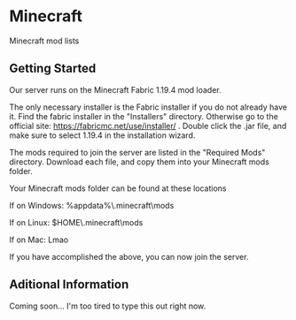 # Minecraft
Minecraft mod lists

Getting Started
--------------------------------------------------------------------------------------

Our server runs on the Minecraft Fabric 1.19.4 mod loader.

The only necessary installer is the Fabric installer if you do not already have it.
Find the fabric installer in the "Installers" directory.
Otherwise go to the official site: https://fabricmc.net/use/installer/ .
Double click the .jar file, and make sure to select 1.19.4 in the installation wizard.

The mods required to join the server are listed in the "Required Mods" directory.
Download each file, and copy them into your Minecraft mods folder.

Your Minecraft mods folder can be found at these locations

If on Windows: %appdata%\\.minecraft\mods

If on Linux: $HOME\\.minecraft\mods

If on Mac: Lmao

If you have accomplished the above, you can now join the server.

Aditional Information
---------------------------------------------------------------------------------------

Coming soon... I'm too tired to type this out right now.
